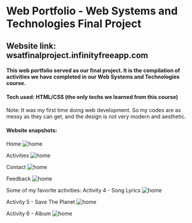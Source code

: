 # Web Portfolio - Web Systems and Technologies Final Project
## Website link: wsatfinalproject.infinityfreeapp.com
#### This web portfolio served as our final project. It is the compilation of activities we have completed in our Web Systems and Technologies course.

#### Tech used: HTML/CSS (the only techs we learned from this course)

Note: It was my first time doing web development. So my codes are as messy as they can get, and the design is not very modern and aesthetic.

#### Website snapshots:
Home
![home](https://github.com/rogincodes/Web_Systems_Final_Output/blob/main/snapshots/Home.png)

Activities
![home](https://github.com/rogincodes/Web_Systems_Final_Output/blob/main/snapshots/Activities.png)

Contact
![home](https://github.com/rogincodes/Web_Systems_Final_Output/blob/main/snapshots/Contact.png)

Feedback
![home](https://github.com/rogincodes/Web_Systems_Final_Output/blob/main/snapshots/Feedback.png)

Some of my favorite activities:
Activity 4 - Song Lyrics
![home](https://github.com/rogincodes/Web_Systems_Final_Output/blob/main/snapshots/Activity%204%20-%20Song%20Lyrics.png)

Activity 5 - Save The Planet
![home](https://github.com/rogincodes/Web_Systems_Final_Output/blob/main/snapshots/Activity%205%20-%20Save%20The%20Planet.png)

Activity 6 - Album
![home](https://github.com/rogincodes/Web_Systems_Final_Output/blob/main/snapshots/Activity%206%20-%20Album.png)
